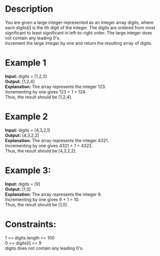 # Description
You are given a large integer represented as an integer array digits, where each digits[i] is the ith digit of the integer. The digits are ordered from most significant to least significant in left-to-right order. The large integer does not contain any leading 0's.
<br>
Increment the large integer by one and return the resulting array of digits.

# Example 1
<b>Input:</b> digits = [1,2,3]
<br>
<b>Output:</b> [1,2,4]
<br>
<b>Explanation:</b> The array represents the integer 123.
<br>
Incrementing by one gives 123 + 1 = 124.
<br>
Thus, the result should be [1,2,4].

# Example 2
<b>Input:</b> digits = [4,3,2,1]
<br>
<b>Output:</b> [4,3,2,2]
<br>
<b>Explanation:</b> The array represents the integer 4321.
<br>
Incrementing by one gives 4321 + 1 = 4322.
<br>
Thus, the result should be [4,3,2,2].

# Example 3:
<b>Input:</b> digits = [9]
<br>
<b>Output:</b> [1,0]
<br>
<b>Explanation:</b> The array represents the integer 9.
<br>
Incrementing by one gives 9 + 1 = 10.
<br>
Thus, the result should be [1,0].


# Constraints:
1 <= digits.length <= 100
<br>
0 <= digits[i] <= 9
<br>
digits does not contain any leading 0's.